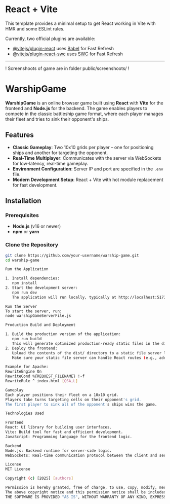 # React + Vite

This template provides a minimal setup to get React working in Vite with HMR and some ESLint rules.

Currently, two official plugins are available:

- [@vitejs/plugin-react](https://github.com/vitejs/vite-plugin-react/blob/main/packages/plugin-react/README.md) uses [Babel](https://babeljs.io/) for Fast Refresh
- [@vitejs/plugin-react-swc](https://github.com/vitejs/vite-plugin-react-swc) uses [SWC](https://swc.rs/) for Fast Refresh

---

! Screenshoots of game are in folder public/screenshoots/ !

# WarshipGame

**WarshipGame** is an online browser game built using **React** with **Vite** for the frontend and **Node.js** for the backend. The game enables players to compete in the classic battleship game format, where each player manages their fleet and tries to sink their opponent's ships.

## Features

- **Classic Gameplay**: Two 10x10 grids per player – one for positioning ships and another for targeting the opponent.
- **Real-Time Multiplayer**: Communicates with the server via WebSockets for low-latency, real-time gameplay.
- **Environment Configuration**: Server IP and port are specified in the `.env` file.
- **Modern Development Setup**: React + Vite with hot module replacement for fast development.

## Installation

### Prerequisites

- **Node.js** (v16 or newer)
- **npm** or **yarn**

### Clone the Repository

```bash
git clone https://github.com/your-username/warship-game.git
cd warship-game

Run the Application

1. Install dependencies:
   npm install
2. Start the development server:
   npm run dev
   The application will run locally, typically at http://localhost:5173.

Run the Server
To start the server, run:
node warshipGameServerFile.js

Production Build and Deployment

1. Build the production version of the application:
   npm run build
   This will generate optimized production-ready static files in the dist/ directory.
2. Deploy the frontend:
   Upload the contents of the dist/ directory to a static file server like Apache, Nginx, or a hosting service (e.g., Netlify, Vercel).
   Make sure your static file server can handle React routes (e.g., add the necessary configurations for Apache).

Example for Apache:
RewriteEngine On
RewriteCond %{REQUEST_FILENAME} !-f
RewriteRule ^ index.html [QSA,L]

Gameplay
Each player positions their fleet on a 10x10 grid.
Players take turns targeting cells on their opponent's grid.
The first player to sink all of the opponent's ships wins the game.

Technologies Used

Frontend
React: UI library for building user interfaces.
Vite: Build tool for fast and efficient development.
JavaScript: Programming language for the frontend logic.

Backend
Node.js: Backend runtime for server-side logic.
WebSockets: Real-time communication protocol between the client and server.

License
MIT License

Copyright (c) [2025] [authors]

Permission is hereby granted, free of charge, to use, copy, modify, merge, publish, distribute, sublicense, and/or sell copies of the Software, and to permit persons to whom the Software is provided to do so, subject to the following conditions:
The above copyright notice and this permission notice shall be included in all copies or substantial portions of the Software.
THE SOFTWARE IS PROVIDED "AS IS", WITHOUT WARRANTY OF ANY KIND, EXPRESS OR IMPLIED, INCLUDING BUT NOT LIMITED TO THE WARRANTIES OF MERCHANTABILITY, FITNESS FOR A PARTICULAR PURPOSE, AND NONINFRINGEMENT. IN NO EVENT SHALL THE AUTHORS OR COPYRIGHT HOLDERS BE LIABLE FOR ANY CLAIM, DAMAGES, OR OTHER LIABILITY, WHETHER IN AN ACTION OF CONTRACT, TORT, OR OTHERWISE, ARISING FROM, OUT OF, OR IN CONNECTION WITH THE SOFTWARE OR THE USE OR OTHER DEALINGS IN THE SOFTWARE.
```
